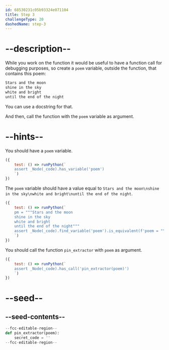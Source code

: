 ```yaml
---
id: 68530231c05b93324e071104
title: Step 3
challengeType: 20
dashedName: step-3
---
```


# --description--

While you work on the function it would be useful to have a function call for debugging purposes, so create a `poem` variable, outside the function, that contains this poem:

```md
Stars and the moon
shine in the sky
white and bright
until the end of the night
```

You can use a docstring for that.

And then, call the function with the `poem` variable as argument.

# --hints--

You should have a `poem` variable.

```js
({
    test: () => runPython(`
    assert _Node(_code).has_variable('poem')
    `)
})
```

The `poem` variable should have a value equal to `Stars and the moon\nshine in the sky\nwhite and bright\nuntil the end of the night`.

```js
({
    test: () => runPython(`
    pm = """Stars and the moon
    shine in the sky
    white and bright
    until the end of the night"""
    assert _Node(_code).find_variable('poem').is_equivalent(f'poem = """{pm}"""')
    `)
})
```

You should call the function `pin_extractor` with `poem` as argument.

```js
({
    test: () => runPython(`
    assert _Node(_code).has_call('pin_extractor(poem)')
    `)
})
```

# --seed--

## --seed-contents--

```py
--fcc-editable-region--
def pin_extractor(poem):
    secret_code = ''
--fcc-editable-region--
```
